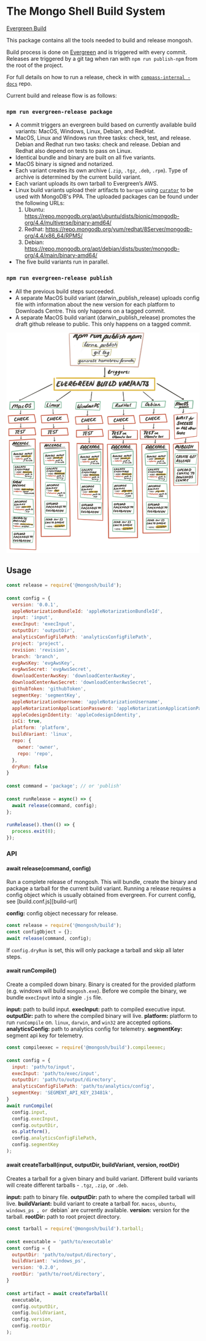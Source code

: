 # The Mongo Shell Build System

[Evergreen Build][evergreen-url]

This package contains all the tools needed to build and release mongosh.

Build process is done on [Evergreen][evergreen-url] and is triggered with every commit.
Releases are triggered by a git tag when ran with `npm run publish-npm` from the
root of the project.

For full details on how to run a release, check in with [`compass-internal
-docs`](https://github.com/10gen/compass-internal-docs/blob/master/technical/mongosh/mongosh-release.md) repo.

Current build and release flow is as follows:

### `npm run evergreen-release package`
- A commit triggers an evergreen build based on currently available build
  variants: MacOS, Windows, Linux, Debian, and RedHat.
- MacOS, Linux and Windows run three tasks: check, test, and release. Debian and
  Redhat run two tasks: check and release. Debian and Redhat also depend on
  tests to pass on Linux.
- Identical bundle and binary are built on all five variants.
- MacOS binary is signed and notarized.
- Each variant creates its own archive (`.zip`, `.tgz`, `.deb`, `.rpm`). Type of
  archive is determined by the current build variant.
- Each variant uploads its own tarball to Evergreen’s AWS.
- Linux build variants upload their artifacts to `barque` using
  [`curator`](https://github.com/mongodb/curator) to be used with MongoDB's PPA. The uploaded packages can be found under the following URLs:
  1. Ubuntu: https://repo.mongodb.org/apt/ubuntu/dists/bionic/mongodb-org/4.4/multiverse/binary-amd64/
  2. Redhat: https://repo.mongodb.org/yum/redhat/8Server/mongodb-org/4.4/x86_64/RPMS/
  3. Debian: https://repo.mongodb.org/apt/debian/dists/buster/mongodb-org/4.4/main/binary-amd64/
- The five build variants run in parallel.
### `npm run evergreen-release publish`
- All the previous build steps succeeded.
- A separate MacOS build variant (darwin_publish_release) uploads config file
  with information about the new version for each platform to Downloads Centre.
This only happens on a tagged commit.
- A separate MacOS build variant (darwin_publish_release) promotes the draft
  github release to public. This only happens on a tagged commit.

![build flow][build-img]

## Usage

```js
const release = require('@mongosh/build');

const config = {
  version: '0.0.1',
  appleNotarizationBundleId: 'appleNotarizationBundleId',
  input: 'input',
  execInput: 'execInput',
  outputDir: 'outputDir',
  analyticsConfigFilePath: 'analyticsConfigFilePath',
  project: 'project',
  revision: 'revision',
  branch: 'branch',
  evgAwsKey: 'evgAwsKey',
  evgAwsSecret: 'evgAwsSecret',
  downloadCenterAwsKey: 'downloadCenterAwsKey',
  downloadCenterAwsSecret: 'downloadCenterAwsSecret',
  githubToken: 'githubToken',
  segmentKey: 'segmentKey',
  appleNotarizationUsername: 'appleNotarizationUsername',
  appleNotarizationApplicationPassword: 'appleNotarizationApplicationPassword',
  appleCodesignIdentity: 'appleCodesignIdentity',
  isCi: true,
  platform: 'platform',
  buildVariant: 'linux',
  repo: {
    owner: 'owner',
    repo: 'repo',
  },
  dryRun: false
}

const command = 'package'; // or 'publish'

const runRelease = async() => {
  await release(command, config);
};

runRelease().then(() => {
  process.exit(0);
});
```

### API
#### await release(command, config)
Run a complete release of mongosh. This will bundle, create the binary and
package a tarball for the current build variant. Running a release requires a
config object which is usually obtained from evergreen. For current config, see
[build.conf.js][build-url]

__config:__ config object necessary for release.

```js
const release = require('@mongosh/build');
const configObject = {};
await release(command, config);
```

If `config.dryRun` is set, this will only package a tarball and skip all later
steps.

#### await runCompile()
Create a compiled down binary. Binary is created for the provided platform (e.g.
windows will build `mongosh.exe`). Before we compile the binary, we bundle
`execInput` into a single `.js` file.

__input:__ path to build input.
__execInput:__ path to compiled executive input.
__outputDir:__ path to where the compiled binary will live.
__platform:__  platform to run `runCompile` on. `linux`, `darwin`, and `win32`
are accepted options.
__analyticsConfig:__ path to analytics config for telemetry.
__segmentKey:__ segment api key for telemetry.

```js
const compileexec = require('@mongosh/build').compileexec;

const config = {
  input: 'path/to/input',
  execInput: 'path/to/exec/input',
  outputDir: 'path/to/output/directory',
  analyticsConfigFilePath: 'path/to/analytics/config',
  segmentKey: 'SEGMENT_API_KEY_23481k',
}
await runCompile(
  config.input,
  config.execInput,
  config.outputDir,
  os.platform(),
  config.analyticsConfigFilePath,
  config.segmentKey
);
```


#### await createTarball(input, outputDir, buildVariant, version, rootDir)
Creates a tarball for a given binary and build variant. Different build variants
will create different tarballs - `.tgz`, `.zip`, or `.deb`.

__input:__ path to binary file.
__outputDir:__ path to where the compiled tarball will live.
__buildVariant:__ build variant to create a tarball for. `macos`, `ubuntu`, `windows_ps , or `debian`  are currently available.
__version:__ version for the tarball.
__rootDir:__ path to root project directory.
```js
const tarball = require('@mongosh/build').tarball;

const executable = 'path/to/executable'
const config = {
  outputDir: 'path/to/output/directory',
  buildVariant: 'windows_ps',
  version: '0.2.0',
  rootDir: 'path/to/root/directory',
}

const artifact = await createTarball(
  executable,
  config.outputDir,
  config.buildVariant,
  config.version,
  config.rootDir
);
```

[evergreen-url]: https://evergreen.mongodb.com/waterfall/mongosh
[config-url]: https://github.com/mongodb-js/mongosh/blob/393b505c179b64fbb72e0481c63f1723a3c56f06/config/build.conf.js
[build-img]: ./build.png
